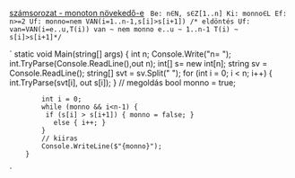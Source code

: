 
[számsorozat - monoton növekedő-e](https://progalap.elte.hu/specifikacio/?data=H4sIAAAAAAAACqtWKi5ITc5My0xOLMnMz1OyUnJKtVLSUSpJLS4pVrKKrlZKSSxJVLJSUtJRykvMTYWwilKLS3NKlKyMamNrAdhsq6pCAAAA#)
<code>
Be: n∈N, s∈Z[1..n]
Ki: monno∈L
Ef: n>=2
Uf: monno=nem VAN(i=1..n-1,s[i]>s[i+1])
/* eldöntés 
Uf: van=VAN(i=e..u,T(i)) 
van  ~ nem monno
e..u ~ 1..n-1
T(i) ~ s[i]>s[i+1]*/
</code>

`
  static void Main(string[] args) {
     int n;
     Console.Write("n= ");
     int.TryParse(Console.ReadLine(),out n);
     int[] s= new int[n];
     string sv = Console.ReadLine();
            string[] svt = sv.Split(" ");
            for (int i = 0; i < n; i++) {
                int.TryParse(svt[i], out s[i]);
            }
            // megoldás
            bool monno = true;

            int i = 0;
            while (monno && i<n-1) {
             if (s[i] > s[i+1]) { monno = false; } 
               else { i++; }
            }
            // kiiras
            Console.WriteLine($"{monno}");
        }
`
